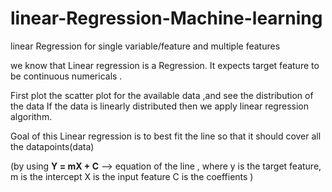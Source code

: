 # linear-Regression-Machine-learning
linear Regression for single variable/feature and multiple features


we know that Linear regression is a Regression. It expects target feature to be continuous numericals . 

First plot the scatter plot for the available data ,and see the distribution of the data  If the data is linearly distributed then we apply linear regression algorithm. 

Goal of this Linear regression is to best fit the line so that it should cover all the datapoints(data) 

(by using **Y = mX + C** --> equation of the line , where 
  y is the target feature,
  m is the intercept
  X is the input feature
  C is the coeffients )
